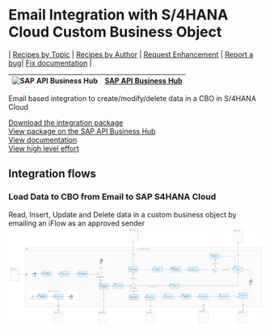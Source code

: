 # Email Integration with S/4HANA Cloud Custom Business Object 

\| [Recipes by Topic](../../readme.md ) \| [Recipes by Author](../../author.md ) \| [Request Enhancement](https://github.com/SAP-samples/cloud-integration-flow/issues/new?assignees=&labels=Recipe%20Fix,enhancement&template=recipe-request.md&title=Improve%20Email%20Integration%20with%20S/4HANA%20Cloud%20Custom%20Business%20Object) \| [Report a bug](https://github.com/SAP-samples/cloud-integration-flow/issues/new?assignees=&labels=Recipe%20Fix,bug&template=bug_report.md&title=Issue%20with%20Email%20Integration%20with%20S/4HANA%20Cloud%20Custom%20Business%20Object)\| [Fix documentation](https://github.com/SAP-samples/cloud-integration-flow/issues/new?assignees=&labels=Recipe%20Fix,documentation&template=bug_report.md&title=Docu%20fix%20Email%20Integration%20with%20S/4HANA%20Cloud%20Custom%20Business%20Object) \| 

 ![SAP API Business Hub](https://github.com/SAPAPIBusinessHub.png?size=50 ) | [SAP API Business Hub](https://api.sap.com/allcommunity) | 
 ----|----| 

Email based integration to create/modify/delete data in a CBO in S/4HANA Cloud

<p></p>

[Download the integration package](EmailIntegrationwithS4HANACloudCustomBusinessObject.zip)\
[View package on the SAP API Business Hub](https://api.sap.com/package/EmailIntegrationwithS4HANACloudCustomBusinessObject)\
[View documentation](EmailIntegrationwithS4HANACloudCustomBusinessObject.pdf)\
[View high level effort](effort.md)
## Integration flows
### Load Data to CBO from Email to SAP S4HANA Cloud 
Read, Insert, Update and Delete data in a custom business object by emailing an iFlow as an approved sender \
 ![input-image](Load_Data_to_CBO_from_Email_to_SAP_S4HANA_Cloud.png)